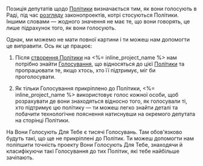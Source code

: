 Позиція депутатів щодо
[Політики](#policies)
визначається тим, як вони голосують в
Раді, під час [розгляду](#division)
законопроектів, котрі стосуються Політики.
Іншими словами — жодного значення не має те, що вони
говорять, це лише підрахунок того, як вони голосують.

Однак, ми можемо не мати повної картини і ти можеш нам допомогти це виправити.
Ось як це працює:

1. Після [створення Політики](/policies/new) на <%= inline_project_name %>
   нам потрібно знайти [Голосування](/divisions),
   що відносяться до цієї [Політики](/policies)
   та пропрацювати те, якщо хтось, хто її підтримує, міг би проголосувати.

2. Як тільки Голосування прикріплено до Політики, <%= inline_project_name %>
   використовує голос кожної особи, щоб розрахувати де вони знаходяться
   відносно того, як голосували ті, хто підтримує цю політику —
   ти можеш легко знайти деталі та побачити технологічне пояснення натиснувши на
   окремого депутата на сторінці Політики.

На Вони Голосують Для Тебе є тисячі Голосувань. Там обов'язково будуть такі, що
ще не прикріплені до Політик. Ти можеш допомогти нам поліпшити точність проекту
Вони Голосують Для Тебе, знаходячи й класифікуючи такі Голосування до тих
Політик, які тебе найбільше зачіпають.
